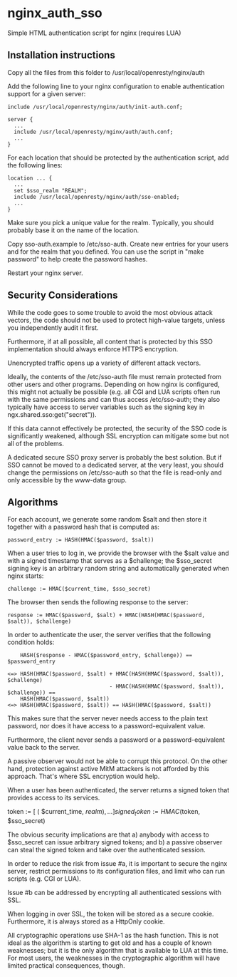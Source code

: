 nginx_auth_sso
==============

Simple HTML authentication script for nginx (requires LUA)


Installation instructions
-------------------------

Copy all the files from this folder to /usr/local/openresty/nginx/auth

Add the following line to your nginx configuration to enable
authentication support for a given server:

    include /usr/local/openresty/nginx/auth/init-auth.conf;

    server {
      ...
      include /usr/local/openresty/nginx/auth/auth.conf;
      ...
    }

For each location that should be protected by the authentication script,
add the following lines:

    location ... {
      ...
      set $sso_realm "REALM";
      include /usr/local/openresty/nginx/auth/sso-enabled;
      ...
    }

Make sure you pick a unique value for the realm. Typically, you should
probably base it on the name of the location.

Copy sso-auth.example to /etc/sso-auth. Create new entries for your
users and for the realm that you defined. You can use the script in
"make password" to help create the password hashes.

Restart your nginx server.


Security Considerations
-----------------------

While the code goes to some trouble to avoid the most obvious attack
vectors, the code should not be used to protect high-value targets,
unless you independently audit it first.

Furthermore, if at all possible, all content that is protected by this
SSO implementation should always enforce HTTPS encryption.

Unencrypted traffic opens up a variety of different attack vectors.

Ideally, the contents of the /etc/sso-auth file must remain protected
from other users and other programs.  Depending on how nginx is
configured, this might not actually be possible (e.g. all CGI and LUA
scripts often run with the same permissions and can thus access
/etc/sso-auth; they also typically have access to server variables
such as the signing key in ngx.shared.sso:get("secret")).

If this data cannot effectively be protected, the security of the SSO
code is significantly weakened, although SSL encryption can mitigate
some but not all of the problems.

A dedicated secure SSO proxy server is probably the best solution. But
if SSO cannot be moved to a dedicated server, at the very least, you
should change the permissions on /etc/sso-auth so that the file is
read-only and only accessible by the www-data group.


Algorithms
----------

For each account, we generate some random $salt and then store it
together with a password hash that is computed as:

    password_entry := HASH(HMAC($password, $salt))

When a user tries to log in, we provide the browser with the $salt
value and with a signed timestamp that serves as a $challenge; the
$sso_secret signing key is an arbitrary random string and
automatically generated when nginx starts:

    challenge := HMAC($current_time, $sso_secret)

The browser then sends the following response to the server:

    response := HMAC($password, $salt) + HMAC(HASH(HMAC($password, $salt)), $challenge)

In order to authenticate the user, the server verifies that the
following condition holds:

        HASH($response - HMAC($password_entry, $challenge)) == $password_entry

    <=> HASH(HMAC($password, $salt) + HMAC(HASH(HMAC($password, $salt)), $challenge)
                                    - HMAC(HASH(HMAC($password, $salt)), $challenge)) ==
        HASH(HMAC($password, $salt))
    <=> HASH(HMAC($password, $salt)) == HASH(HMAC($password, $salt))

This makes sure that the server never needs access to the plain text
password, nor does it have access to a password-equivalent value.

Furthermore, the client never sends a password or a password-equivalent
value back to the server.

A passive observer would not be able to corrupt this protocol. On the
other hand, protection against active MitM attackers is not afforded by
this approach. That's where SSL encryption would help.

When a user has been authenticated, the server returns a signed token
that provides access to its services.

   token := [ ( $current_time, $realm ), ... ]
   signed_token := HMAC($token, $sso_secret)

The obvious security implications are that a) anybody with access to
$sso_secret can issue arbitrary signed tokens; and b) a passive observer
can steal the signed token and take over the authenticated session.

In order to reduce the risk from issue #a, it is important to secure the
nginx server, restrict permissions to its configuration files, and limit
who can run scripts (e.g. CGI or LUA).

Issue #b can be addressed by encrypting all authenticated sessions with
SSL.

When logging in over SSL, the token will be stored as a secure cookie.
Furthermore, it is always stored as a HttpOnly cookie.

All cryptographic operations use SHA-1 as the hash function. This is not
ideal as the algorithm is starting to get old and has a couple of known
weaknesses; but it is the only algorithm that is available to LUA at
this time. For most users, the weaknesses in the cryptographic algorithm
will have limited practical consequences, though.
